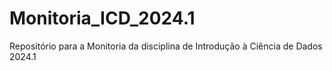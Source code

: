 # Monitoria_ICD_2024.1
Repositório para a Monitoria da disciplina de Introdução à Ciência de Dados 2024.1
